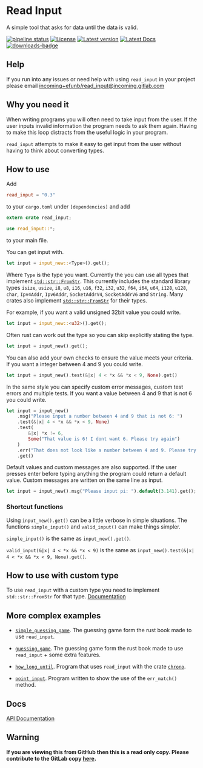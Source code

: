 # Read Input
A simple tool that asks for data until the data is valid.

[![pipeline status](https://gitlab.com/efunb/read_input/badges/master/pipeline.svg)](https://gitlab.com/efunb/read_input/commits/master)
[![License](https://img.shields.io/crates/l/read_input.svg)](https://crates.io/crates/read_input)
[![Latest version](https://img.shields.io/crates/v/read_input.svg)](https://crates.io/crates/read_input)
[![Latest Docs](https://docs.rs/read_input/badge.svg)](https://docs.rs/read_input/)
[![downloads-badge](https://img.shields.io/crates/d/read_input.svg)](https://crates.io/crates/read_input)

## Help

If you run into any issues or need help with using `read_input` in your project please email [incoming+efunb/read_input@incoming.gitlab.com](mailto:incoming+efunb/read_input@incoming.gitlab.com)

## Why you need it

When writing programs you will often need to take input from the user. If the user inputs invalid information the program needs to ask them again. Having to make this loop distracts from the useful logic in your program.

`read_input` attempts to make it easy to get input from the user without having to think about converting types.

## How to use

Add 
```toml
read_input = "0.3"
```
to your `cargo.toml` under `[dependencies]`
and add
```rust 
extern crate read_input;

use read_input::*;
```
to your main file.


You can get input with.

```rust
let input = input_new::<Type>().get();
```

Where `Type` is the type you want. Currently the you can use all types that implement [`std::str::FromStr`](https://doc.rust-lang.org/std/str/trait.FromStr.html). This currently includes the standard library types `isize`, `usize`, `i8`, `u8`, `i16`, `u16`, `f32`, `i32`, `u32`, `f64`, `i64`, `u64`, `i128`, `u128`, `char`, `Ipv4Addr`, `Ipv6Addr`, `SocketAddrV4`, `SocketAddrV6` and `String`. Many crates also implement [`std::str::FromStr`](https://doc.rust-lang.org/std/str/trait.FromStr.html) for their types.

For example, if you want a valid unsigned 32bit value you could write.

```rust
let input = input_new::<u32>().get();
```

Often rust can work out the type so you can skip explicitly stating the type.

```rust
let input = input_new().get();
```

You can also add your own checks to ensure the value meets your criteria. If you want a integer between 4 and 9 you could write.

```rust
let input = input_new().test(&|x| 4 < *x && *x < 9, None).get()
```

In the same style you can specify custom error messages, custom test errors and multiple tests. If you want a value between 4 and 9 that is not 6 you could write.

```rust
let input = input_new()
    .msg("Please input a number between 4 and 9 that is not 6: ")
    .test(&|x| 4 < *x && *x < 9, None)
    .test(
        &|x| *x != 6,
        Some("That value is 6! I dont want 6. Please try again")
    )
    .err("That does not look like a number between 4 and 9. Please try again")
    .get()
```

Default values and custom messages are also supported. If the user presses enter before typing anything the program could return a default value. Custom messages are written on the same line as input.

```rust
let input = input_new().msg("Please input pi: ").default(3.141).get();
```

### Shortcut functions

Using `input_new().get()` can be a little verbose in simple situations. The functions `simple_input()` and `valid_input()` can make things simpler.

`simple_input()` is the same as `input_new().get()`.

`valid_input(&|x| 4 < *x && *x < 9)` is the same as `input_new().test(&|x| 4 < *x && *x < 9, None).get()`.

## How to use with custom type

To use `read_input` with a custom type you need to implement `std::str::FromStr` for that type. [Documentation](https://doc.rust-lang.org/std/str/trait.FromStr.html)

## More complex examples

- [`simple_guessing_game`](https://gitlab.com/efunb/read_input/blob/master/examples/simple_guessing_game.rs). The guessing game form the rust book made to use `read_input`.

- [`guessing_game`](https://gitlab.com/efunb/read_input/blob/master/examples/guessing_game.rs). The guessing game form the rust book made to use `read_input` + some extra features.

- [`how_long_until`](https://gitlab.com/efunb/read_input/blob/master/examples/how_long_until.rs). Program that uses `read_input` with the crate [`chrono`](https://crates.io/crates/chrono).

- [`point_input`](https://gitlab.com/efunb/read_input/blob/master/examples/point_input.rs). Program written to show the use of the `err_match()` method.

## Docs

[API Documentation](https://docs.rs/read_input/)

## **Warning**

**If you are viewing this from GitHub then this is a read only copy. Please contribute to the GitLab copy [here](https://gitlab.com/efunb/read_input).**